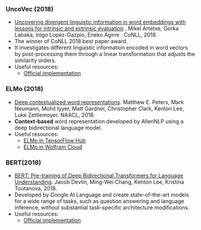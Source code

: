 ### UncoVec (2018)
- [Uncovering divergent linguistic information in word embeddings with lessons for intrinsic and extrinsic evaluation](http://aclweb.org/anthology/K18-1028) . Mikel Artetxe, Gorka Labaka, Inigo Lopez-Gazpio, Eneko Agirre . CoNLL, 2018.
- The winner of CoNLL 2018 best paper award.
- It investigates different linguistic information encoded in word vectors by post-processing them through a linear transformation that adjusts the similarity orders. 
- Useful resources:
  - [Official implementation](https://github.com/artetxem/uncovec)

### ELMo (2018)
- [Deep contextualized word representations](https://arxiv.org/pdf/1802.05365). Matthew E. Peters, Mark Neumann, Mohit Iyyer, Matt Gardner, Christopher Clark, Kenton Lee, Luke Zettlemoyer. NAACL, 2018. 
- **Context-based** word representation developed by AllenNLP using a deep bidirectional language model.
- Useful resources:
  - [ELMo in TensorFlow Hub](https://tfhub.dev/google/elmo/2)
  - [ELMo in Wolfram Cloud](https://resources.wolframcloud.com/NeuralNetRepository/resources/ELMo-Contextual-Word-Representations-Trained-on-1B-Word-Benchmark)
  
### BERT(2018)
- [BERT: Pre-training of Deep Bidirectional Transformers for Language Understanding](https://arxiv.org/abs/1810.04805). Jacob Devlin, Ming-Wei Chang, Kenton Lee, Kristina Toutanova, 2018.
- Developed by Google AI Language and create state-of-the-art models for a wide range of tasks, such as question answering and language inference, without substantial task-specific architecture modifications.
- Useful resources:
   - [Official implementation](https://github.com/google-research/bert)

